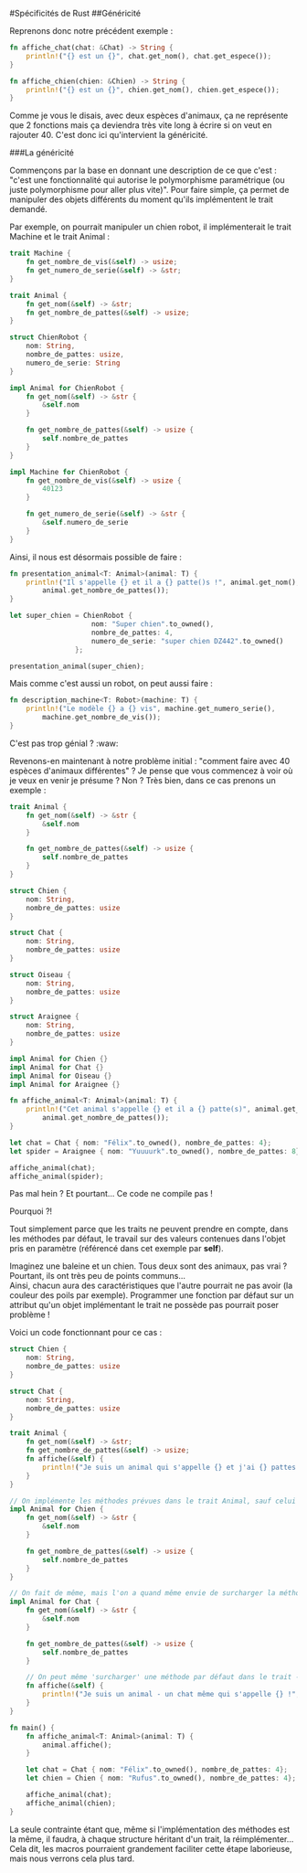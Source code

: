 #Spécificités de Rust
##Généricité

Reprenons donc notre précédent exemple :

```Rust
fn affiche_chat(chat: &Chat) -> String {
    println!("{} est un {}", chat.get_nom(), chat.get_espece());
}

fn affiche_chien(chien: &Chien) -> String {
    println!("{} est un {}", chien.get_nom(), chien.get_espece());
}
```

Comme je vous le disais, avec deux espèces d'animaux, ça ne représente que 2 fonctions mais ça deviendra très vite long à écrire si on veut en rajouter 40. C'est donc ici qu'intervient la généricité.

###La généricité

Commençons par la base en donnant une description de ce que c'est : "c'est une fonctionnalité qui autorise le polymorphisme paramétrique (ou juste polymorphisme pour aller plus vite)". Pour faire simple, ça permet de manipuler des objets différents du moment qu'ils implémentent le trait demandé.

Par exemple, on pourrait manipuler un chien robot, il implémenterait le trait Machine et le trait Animal :

```Rust
trait Machine {
    fn get_nombre_de_vis(&self) -> usize;
    fn get_numero_de_serie(&self) -> &str;
}

trait Animal {
    fn get_nom(&self) -> &str;
    fn get_nombre_de_pattes(&self) -> usize;
}

struct ChienRobot {
    nom: String,
    nombre_de_pattes: usize,
    numero_de_serie: String
}

impl Animal for ChienRobot {
    fn get_nom(&self) -> &str {
        &self.nom
    }

    fn get_nombre_de_pattes(&self) -> usize {
        self.nombre_de_pattes
    }
}

impl Machine for ChienRobot {
    fn get_nombre_de_vis(&self) -> usize {
        40123
    }

    fn get_numero_de_serie(&self) -> &str {
        &self.numero_de_serie
    }
}
```

Ainsi, il nous est désormais possible de faire :

```Rust
fn presentation_animal<T: Animal>(animal: T) {
    println!("Il s'appelle {} et il a {} patte()s !", animal.get_nom(),
        animal.get_nombre_de_pattes());
}

let super_chien = ChienRobot {
                    nom: "Super chien".to_owned(),
                    nombre_de_pattes: 4,
                    numero_de_serie: "super chien DZ442".to_owned()
                };

presentation_animal(super_chien);
```

Mais comme c'est aussi un robot, on peut aussi faire :

```Rust
fn description_machine<T: Robot>(machine: T) {
    println!("Le modèle {} a {} vis", machine.get_numero_serie(),
        machine.get_nombre_de_vis());
}
```

C'est pas trop génial ? :waw:

Revenons-en maintenant à notre problème initial : "comment faire avec 40 espèces d'animaux différentes" ? Je pense que vous commencez à voir où je veux en venir je présume ? Non ? Très bien, dans ce cas prenons un exemple :

```Rust
trait Animal {
    fn get_nom(&self) -> &str {
        &self.nom
    }

    fn get_nombre_de_pattes(&self) -> usize {
        self.nombre_de_pattes
    }
}

struct Chien {
    nom: String,
    nombre_de_pattes: usize
}

struct Chat {
    nom: String,
    nombre_de_pattes: usize
}

struct Oiseau {
    nom: String,
    nombre_de_pattes: usize
}

struct Araignee {
    nom: String,
    nombre_de_pattes: usize
}

impl Animal for Chien {}
impl Animal for Chat {}
impl Animal for Oiseau {}
impl Animal for Araignee {}

fn affiche_animal<T: Animal>(animal: T) {
    println!("Cet animal s'appelle {} et il a {} patte(s)", animal.get_nom(),
        animal.get_nombre_de_pattes());
}

let chat = Chat { nom: "Félix".to_owned(), nombre_de_pattes: 4};
let spider = Araignee { nom: "Yuuuurk".to_owned(), nombre_de_pattes: 8};

affiche_animal(chat);
affiche_animal(spider);
```

Pas mal hein ? Et pourtant... Ce code ne compile pas !

Pourquoi ?!

Tout simplement parce que les traits ne peuvent prendre en compte, dans les méthodes par défaut, le travail sur des valeurs contenues dans l'objet pris en paramètre (référencé dans cet exemple par __self__).  

Imaginez une baleine et un chien. Tous deux sont des animaux, pas vrai ? Pourtant, ils ont très peu de points communs...  
Ainsi, chacun aura des caractéristiques que l'autre pourrait ne pas avoir (la couleur des poils par exemple). Programmer une fonction par défaut sur un attribut qu'un objet implémentant le trait ne possède pas pourrait poser problème !

Voici un code fonctionnant pour ce cas :

```Rust
struct Chien {
    nom: String,
    nombre_de_pattes: usize
}

struct Chat {
    nom: String,
    nombre_de_pattes: usize
}

trait Animal {
    fn get_nom(&self) -> &str;
    fn get_nombre_de_pattes(&self) -> usize;
    fn affiche(&self) {
        println!("Je suis un animal qui s'appelle {} et j'ai {} pattes !", self.get_nom(), self.get_nombre_de_pattes());
    }
}

// On implémente les méthodes prévues dans le trait Animal, sauf celui par défaut (sinon surcharge)
impl Animal for Chien {
    fn get_nom(&self) -> &str {
        &self.nom
    }

    fn get_nombre_de_pattes(&self) -> usize {
        self.nombre_de_pattes
    }
}

// On fait de même, mais l'on a quand même envie de surcharger la méthode par défaut...
impl Animal for Chat {
    fn get_nom(&self) -> &str {
        &self.nom
    }

    fn get_nombre_de_pattes(&self) -> usize {
        self.nombre_de_pattes
    }

    // On peut même 'surcharger' une méthode par défaut dans le trait - il suffit de la réimplémenter
    fn affiche(&self) {
        println!("Je suis un animal - un chat même qui s'appelle {} !", self.get_nom());
    }
}

fn main() {
    fn affiche_animal<T: Animal>(animal: T) {
        animal.affiche();
    }

    let chat = Chat { nom: "Félix".to_owned(), nombre_de_pattes: 4};
    let chien = Chien { nom: "Rufus".to_owned(), nombre_de_pattes: 4};

    affiche_animal(chat);
    affiche_animal(chien);
}
```

La seule contrainte étant que, même si l'implémentation des méthodes est la même, il faudra, à chaque structure héritant d'un trait, la réimplémenter... Cela dit, les macros pourraient grandement faciliter cette étape laborieuse, mais nous verrons cela plus tard.
